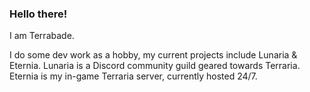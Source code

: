### Hello there!

I am Terrabade.

I do some dev work as a hobby, my current projects include Lunaria & Eternia.
Lunaria is a Discord community guild geared towards Terraria.
Eternia is my in-game Terraria server, currently hosted 24/7.
